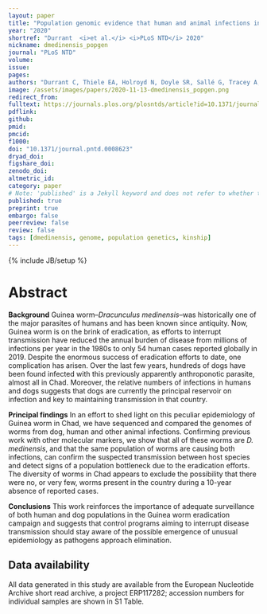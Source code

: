 ```yaml
---
layout: paper
title: "Population genomic evidence that human and animal infections in Africa come from the same populations of <i>Dracunculus medinensis</i>"
year: "2020"
shortref: "Durrant  <i>et al.</i> <i>PLoS NTD</i> 2020"
nickname: dmedinensis_popgen
journal: "PLoS NTD"
volume: 
issue:
pages: 
authors: "Durrant C, Thiele EA, Holroyd N, Doyle SR, Sallé G, Tracey A, Sankaranaranayan G, Lotkowska M, Bennett HM, Huckvale T, Abdellah Z, Tchindebet O, Wossen M, Logora MSY, Coulibaly CO, Weiss AJ, Schulte-Hostedde A, Foster J, Cleveland CA, Yabsley MJ, Ruiz-Tiben E, Berriman M, Eberhard M, Cotton JA."
image: /assets/images/papers/2020-11-13-dmedinensis_popgen.png
redirect_from: 
fulltext: https://journals.plos.org/plosntds/article?id=10.1371/journal.pntd.0008623
pdflink: 
github:
pmid: 
pmcid: 
f1000: 
doi: "10.1371/journal.pntd.0008623"
dryad_doi:
figshare_doi: 
zenodo_doi: 
altmetric_id: 
category: paper
# Note: 'published' is a Jekyll keyword and does not refer to whether the paper is published, but rather to whether this Markdown should be part of the rendered site.
published: true
preprint: true
embargo: false	
peerreview: false
review: false
tags: [dmedinensis, genome, population genetics, kinship]
---
```

{% include JB/setup %}

# Abstract 

**Background**
Guinea worm–*Dracunculus medinensis*–was historically one of the major parasites of humans and has been known since antiquity. Now, Guinea worm is on the brink of eradication, as efforts to interrupt transmission have reduced the annual burden of disease from millions of infections per year in the 1980s to only 54 human cases reported globally in 2019. Despite the enormous success of eradication efforts to date, one complication has arisen. Over the last few years, hundreds of dogs have been found infected with this previously apparently anthroponotic parasite, almost all in Chad. Moreover, the relative numbers of infections in humans and dogs suggests that dogs are currently the principal reservoir on infection and key to maintaining transmission in that country.

**Principal findings**
In an effort to shed light on this peculiar epidemiology of Guinea worm in Chad, we have sequenced and compared the genomes of worms from dog, human and other animal infections. Confirming previous work with other molecular markers, we show that all of these worms are *D. medinensis*, and that the same population of worms are causing both infections, can confirm the suspected transmission between host species and detect signs of a population bottleneck due to the eradication efforts. The diversity of worms in Chad appears to exclude the possibility that there were no, or very few, worms present in the country during a 10-year absence of reported cases.

**Conclusions**
This work reinforces the importance of adequate surveillance of both human and dog populations in the Guinea worm eradication campaign and suggests that control programs aiming to interrupt disease transmission should stay aware of the possible emergence of unusual epidemiology as pathogens approach elimination.

## Data availability

All data generated in this study are available from the European Nucleotide Archive short read archive, a project ERP117282; accession numbers for individual samples are shown in S1 Table.
